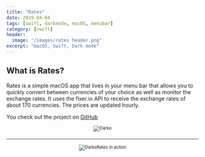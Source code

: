 ```yaml
---
title: "Rates"
date: 2019-04-04
tags: [swift, darkmode, macOS, menubar]
category: [swift]
header:
  image: "/images/rates header.png"
excerpt: "macOS, Swift, Dark mode"
---
```

## What is Rates?
Rates is a simple macOS app that lives in your menu bar that allows you to quickly convert between currencies of your choice as well as monitor the exchange rates. It uses the fixer.io API to receive the exchange rates of about 170 currencies. The prices are updated hourly.

You check out the project on [GitHub](https://github.com/nbolar/Rates)

<div style="width:image width px; font-size:80%; text-align:center;"><img src="{{ site.url }}{{ site.baseurl }}/images/rates_screenshot.png" alt="Darko" width="width" height="height" style="padding-bottom:0.5em;" /></div>

---

<div style="width:image width px; font-size:80%; text-align:center;"><img src="{{ site.url }}{{ site.baseurl }}/images/rates_preview.gif" alt="Darko" width="width" height="height" style="padding-bottom:0.5em;" />Rates in action</div>
